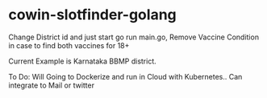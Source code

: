 # cowin-slotfinder-golang

Change District id and just start go run main.go, Remove Vaccine Condition in case to find both vaccines for 18+

Current Example is Karnataka BBMP district.


To Do:
Will Going to Dockerize and run in Cloud with Kubernetes..
Can integrate to Mail or twitter
